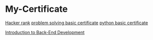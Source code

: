 # My-Certificate

[Hacker rank](https://www.hackerrank.com/profile/pythondevloper33)
[problem solving basic certificate](https://www.hackerrank.com/certificates/e97516bd3af6)
[python basic certificate](https://www.hackerrank.com/certificates/3ac76ce2fd95)

[Introduction to Back-End Development](https://coursera.org/share/f2465af80bc569e63fffe4eb3b347c8c)